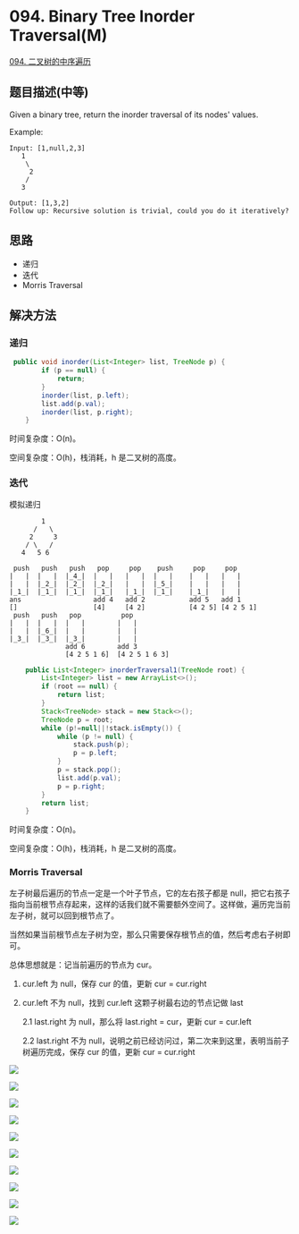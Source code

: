 # 094. Binary Tree Inorder Traversal\(M\)

[094. 二叉树的中序遍历](https://leetcode-cn.com/problems/binary-tree-inorder-traversal/)

## 题目描述\(中等\)

Given a binary tree, return the inorder traversal of its nodes' values.

Example:

```
Input: [1,null,2,3]
   1
    \
     2
    /
   3

Output: [1,3,2]
Follow up: Recursive solution is trivial, could you do it iteratively?
```

## 思路

* 递归
* 迭代
* Morris Traversal

## 解决方法

### 递归

```java
 public void inorder(List<Integer> list, TreeNode p) {
        if (p == null) {
            return;
        }
        inorder(list, p.left);
        list.add(p.val);
        inorder(list, p.right);
    }
```

时间复杂度：O\(n\)。

空间复杂度：O\(h\)，栈消耗，h 是二叉树的高度。

### 迭代

模拟递归

```
        1
      /   \
     2     3
    / \   /
   4   5 6

 push   push   push   pop     pop    push     pop     pop 
|   |  |   |  |_4_|  |   |   |   |  |   |    |   |   |   |  
|   |  |_2_|  |_2_|  |_2_|   |   |  |_5_|    |   |   |   |
|_1_|  |_1_|  |_1_|  |_1_|   |_1_|  |_1_|    |_1_|   |   |
ans                  add 4   add 2           add 5   add 1
[]                   [4]     [4 2]           [4 2 5] [4 2 5 1]
 push   push   pop          pop 
|   |  |   |  |   |        |   |  
|   |  |_6_|  |   |        |   |  
|_3_|  |_3_|  |_3_|        |   |
              add 6        add 3
              [4 2 5 1 6]  [4 2 5 1 6 3]
```

```java
    public List<Integer> inorderTraversal1(TreeNode root) {
        List<Integer> list = new ArrayList<>();
        if (root == null) {
            return list;
        }
        Stack<TreeNode> stack = new Stack<>();
        TreeNode p = root;
        while (p!=null||!stack.isEmpty()) {
            while (p != null) {
                stack.push(p);
                p = p.left;
            }
            p = stack.pop();
            list.add(p.val);
            p = p.right;
        }
        return list;
    }
```

时间复杂度：O\(n\)。

空间复杂度：O\(h\)，栈消耗，h 是二叉树的高度。

### Morris Traversal

左子树最后遍历的节点一定是一个叶子节点，它的左右孩子都是 null，把它右孩子指向当前根节点存起来，这样的话我们就不需要额外空间了。这样做，遍历完当前左子树，就可以回到根节点了。

当然如果当前根节点左子树为空，那么只需要保存根节点的值，然后考虑右子树即可。

总体思想就是：记当前遍历的节点为 cur。

1. cur.left 为 null，保存 cur 的值，更新 cur = cur.right

2. cur.left 不为 null，找到 cur.left 这颗子树最右边的节点记做 last

   2.1 last.right 为 null，那么将 last.right = cur，更新 cur = cur.left

   2.2 last.right 不为 null，说明之前已经访问过，第二次来到这里，表明当前子树遍历完成，保存 cur 的值，更新 cur = cur.right

![](/assets/001-100/094-s-3-1.png)

![](/assets/001-100/094-s-3-2.png)

![](/assets/001-100/094-s-3-3.png)

![](/assets/001-100/094-s-3-4.png)

![](/assets/001-100/094-s-3-5.png)

![](/assets/001-100/094-s-3-6.png)

![](/assets/001-100/094-s-3-7.png)

![](/assets/001-100/094-s-3-8.png)





![](/assets/001-100/094-s-3-9.png)







![](/assets/001-100/094-s-3-10.png)









